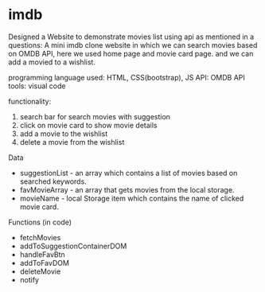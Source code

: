 # imdb

Designed a Website to demonstrate movies list using api as mentioned in a questions: A mini imdb clone website in which we can search movies based on OMDB API, here we used home page and movie card page. and we can add a movied to a wishlist.


programming language used: HTML, CSS(bootstrap), JS API: OMDB API tools: visual code


functionality:
1. search bar for search movies with suggestion
2. click on movie card to show movie details
3. add a movie to the wishlist
4. delete a movie from the wishlist



Data
* suggestionList - an array which contains a list of movies based on searched keywords.
* favMovieArray - an array that gets movies from the local storage.
* movieName - local Storage item which contains the name of clicked movie card.


Functions (in code)
* fetchMovies
* addToSuggestionContainerDOM
* handleFavBtn
* addToFavDOM
* deleteMovie
* notify

